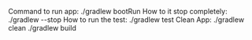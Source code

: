 Command to run app: 
./gradlew bootRun
How to it stop completely: 
./gradlew --stop
How to run the test:
./gradlew test
Clean App:
./gradlew clean
./gradlew build
